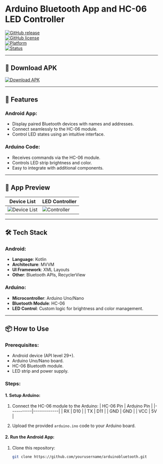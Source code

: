 # Arduino Bluetooth App and HC-06 LED Controller

[![GitHub release](https://img.shields.io/github/v/release/yourusername/arduinobluetooth?style=flat-square)](https://github.com/yourusername/arduinobluetooth/releases)  
[![GitHub license](https://img.shields.io/github/license/yourusername/arduinobluetooth?style=flat-square)](LICENSE)  
[![Platform](https://img.shields.io/badge/platform-Android%20&%20Arduino-brightgreen?style=flat-square)](#)  
[![Status](https://img.shields.io/badge/status-Completed-blue?style=flat-square)](#)  

---

## 📱 Download APK

[![Download APK](https://img.shields.io/badge/Download-APK-blue?style=for-the-badge&logo=android)]([https://your-apk-link.com](https://github.com/Shlok-Android-Dev/Arduino-Bluetooth/blob/main/app/release/Arduino%20Bluetooth.apk))

---

## 🎯 Features

### Android App:
- Display paired Bluetooth devices with names and addresses.
- Connect seamlessly to the HC-06 module.
- Control LED states using an intuitive interface.
  
### Arduino Code:
- Receives commands via the HC-06 module.
- Controls LED strip brightness and color.
- Easy to integrate with additional components.

---

## 📱 App Preview

| **Device List** | **LED Controller** |
|------------------|--------------------|
| ![Device List](path/to/device-list-image.png) | ![Controller](path/to/controller-image.png) |

---

## 🛠️ Tech Stack

### Android:
- **Language**: Kotlin  
- **Architecture**: MVVM  
- **UI Framework**: XML Layouts  
- **Other**: Bluetooth APIs, RecyclerView

### Arduino:
- **Microcontroller**: Arduino Uno/Nano  
- **Bluetooth Module**: HC-06  
- **LED Control**: Custom logic for brightness and color management.

---

## 📦 How to Use

### Prerequisites:
- Android device (API level 29+).
- Arduino Uno/Nano board.
- HC-06 Bluetooth module.
- LED strip and power supply.

### Steps:

#### 1. **Setup Arduino**:
1. Connect the HC-06 module to the Arduino:
   | HC-06 Pin | Arduino Pin |
   |-----------|-------------|
   | RX        | D10         |
   | TX        | D11         |
   | GND       | GND         |
   | VCC       | 5V          |

2. Upload the provided `arduino.ino` code to your Arduino board.

#### 2. **Run the Android App**:
1. Clone this repository:
   ```bash
   git clone https://github.com/yourusername/arduinobluetooth.git
